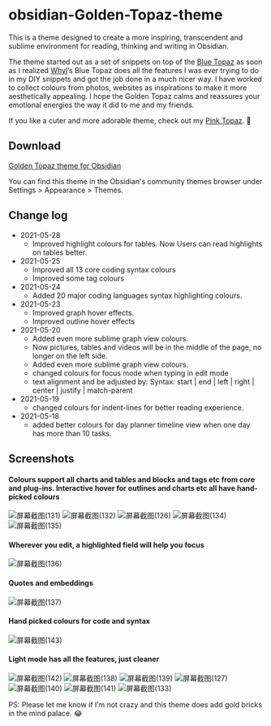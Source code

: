 # obsidian-Golden-Topaz-theme

This is a theme designed to create a more inspiring, transcendent and sublime environment for reading, thinking and writing in Obsidian.

The theme started out as a set of snippets on top of the [Blue Topaz](https://forum.obsidian.md/t/theme-blue-topaz-v2-4-updated-20210403-for-v0-11-12/6425) as soon as I realized [WhyI](https://forum.obsidian.md/u/whyI)’s Blue Topaz does all the features I was ever trying to do in my DIY snippets and got the job done in a much nicer way. I have worked to collect colours from photos, websites as inspirations to make it more aesthetically appealing. I hope the Golden Topaz calms and reassures your emotional energies the way it did to me and my friends.

If you like a cuter and more adorable theme, check out my [Pink Topaz](https://forum.obsidian.md/t/pink-topaz-theme-for-flowers-and-sweetness/18451). :smiling_face_with_three_hearts:

## Download
[ Golden Topaz theme for Obsidian ](https://github.com/shaggyfeng/obsidian-Golden-Topaz-theme/releases/download/1.0.1/Golden.Topaz.zip)

You can find this theme in the Obsidian's community themes browser under Settings > Appearance > Themes.

## Change log
- 2021-05-28
	- Improved highlight colours for tables. Now Users can read highlights on tables better.
- 2021-05-25
	- Improved all 13 core coding syntax colours
	- Improved some tag colours
- 2021-05-24
	- Added 20 major coding languages syntax highlighting colours.
- 2021-05-23
	- Improved graph hover effects.
	- Improved outline hover effects
- 2021-05-20
	- Added even more sublime graph view colours.
	- Now pictures, tables and videos will be in the middle of the page, no longer on the left side.      
	- Added even more sublime graph view colours.
	- changed colours for focus mode when typing in edit mode
	- text alignment and be adjusted by: Syntax: start | end | left | right | center | justify | match-parent
- 2021-05-19
	- changed colours for indent-lines for better reading experience.   
- 2021-05-18 
	- added better colours for day planner timeline view when one day 
           has more than 10 tasks.
		
## Screenshots
#### Colours support all charts and tables and blocks and tags etc from core and plug-ins. Interactive hover for outlines and charts etc all have hand-picked colours
![屏幕截图(131)](https://user-images.githubusercontent.com/75353922/119465973-2e5f7180-bd12-11eb-8621-458271fb7f09.png)
![屏幕截图(132)](https://user-images.githubusercontent.com/75353922/119465992-328b8f00-bd12-11eb-9e25-5973a002aacc.png)
![屏幕截图(126)](https://user-images.githubusercontent.com/75353922/119466016-391a0680-bd12-11eb-9f57-1e13efc2bcf3.png)
![屏幕截图(134)](https://user-images.githubusercontent.com/75353922/119466631-d07f5980-bd12-11eb-99f4-443dc2c8cbd6.png)
![屏幕截图(135)](https://user-images.githubusercontent.com/75353922/119466646-d5dca400-bd12-11eb-84f0-9aabeee49f07.png)

#### Wherever you edit, a highlighted field will help you focus
![屏幕截图(136)](https://user-images.githubusercontent.com/75353922/119466811-fb69ad80-bd12-11eb-9c89-3e22673ed74d.png)

#### Quotes and embeddings
![屏幕截图(137)](https://user-images.githubusercontent.com/75353922/119466890-0ae8f680-bd13-11eb-86ef-d929f9bdbb1c.png)

#### Hand picked colours for code and syntax 
![屏幕截图(143)](https://user-images.githubusercontent.com/75353922/119466965-1c320300-bd13-11eb-98e3-f777f44130bc.png)

#### Light mode has all the features, just cleaner
![屏幕截图(142)](https://user-images.githubusercontent.com/75353922/119467192-4a174780-bd13-11eb-811a-54d9b2374bd8.png)
![屏幕截图(138)](https://user-images.githubusercontent.com/75353922/119467215-4e436500-bd13-11eb-835d-8f542a5f496a.png)
![屏幕截图(139)](https://user-images.githubusercontent.com/75353922/119467245-54d1dc80-bd13-11eb-9b9e-a35e43809ca0.png)
![屏幕截图(127)](https://user-images.githubusercontent.com/75353922/119467268-5ac7bd80-bd13-11eb-848e-277898b93283.png)
![屏幕截图(140)](https://user-images.githubusercontent.com/75353922/119467286-5e5b4480-bd13-11eb-92de-1980f54e2740.png)
![屏幕截图(141)](https://user-images.githubusercontent.com/75353922/119467296-60bd9e80-bd13-11eb-9259-db326f02a09e.png)
![屏幕截图(133)](https://user-images.githubusercontent.com/75353922/119467309-631ff880-bd13-11eb-91a3-d0e2b399402e.png)


PS:  Please let me know if I’m not crazy and this theme does add gold bricks in the mind palace. :joy:
